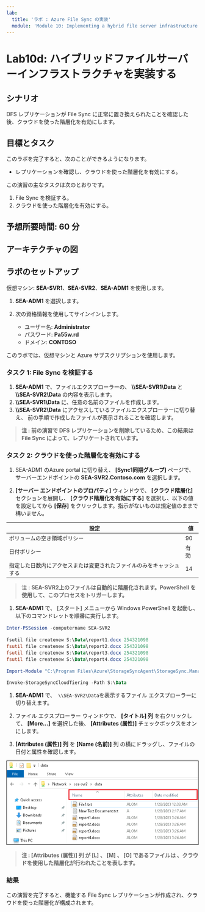 ```yaml
---
lab:
  title: 'ラボ : Azure File Sync の実装'
  module: 'Module 10: Implementing a hybrid file server infrastructure'
---
```


# <a name="lab-implementing-azure-file-sync"></a>Lab10d: ハイブリッドファイルサーバーインフラストラクチャを実装する

## <a name="scenario"></a>シナリオ

DFS レプリケーションが File Sync に正常に置き換えられたことを確認した後、クラウドを使った階層化を有効にします。



## <a name="objectives"></a>目標とタスク

このラボを完了すると、次のことができるようになります。

- レプリケーションを確認し、クラウドを使った階層化を有効にする。

この演習の主なタスクは次のとおりです。

1. File Sync を検証する。
1. クラウドを使った階層化を有効にする。



## <a name="estimated-time-60-minutes"></a>予想所要時間: 60 分

## <a name="architecture"></a>アーキテクチャの図



## <a name="lab-setup"></a>ラボのセットアップ

仮想マシン: **SEA-SVR1**、**SEA-SVR2**、**SEA-ADM1** を使用します。 

1. **SEA-ADM1** を選択します。
1. 次の資格情報を使用してサインインします。

   - ユーザー名: **Administrator**
   - パスワード: **Pa55w.rd**
   - ドメイン: **CONTOSO**

このラボでは、仮想マシンと Azure サブスクリプションを使用します。 



### <a name="task-1-verify-file-sync"></a>タスク 1: File Sync を検証する

1. **SEA-ADM1** で、ファイルエクスプローラーの、 **\\\\SEA-SVR1\\Data** と **\\\\SEA-SVR2\\Data** の内容を表示します。
1. **\\\\SEA-SVR1\\Data** に、任意の名前のファイルを作成します。
1.   **\\\\SEA-SVR2\\Data** にアクセスしているファイルエクスプローラーに切り替え、 前の手順で作成したファイルが表示されることを確認します。

   >**注  : 前の演習で DFS レプリケーションを削除しているため、この結果はFile Sync によって、レプリケートされています。**

### <a name="task-2-enable-cloud-tiering"></a>タスク 2: クラウドを使った階層化を有効にする

1.  SEA-ADM1 のAzure portal に切り替え、 **[Sync1同期グループ]** ページで、サーバーエンドポイントの **SEA-SVR2.Contoso.com** を選択します。

1.  **[サーバー エンドポイントのプロパティ]** ウィンドウで、 **[クラウド階層化]** セクションを展開し、 **[クラウド階層化を有効にする]** を選択し、以下の値を設定してから **[保存]** をクリックします。指示がないものは規定値のままで構いません。

   | 設定                                                         | 値   |
   | ------------------------------------------------------------ | ---- |
   | ボリュームの空き領域ポリシー                                 | 90   |
   | 日付ポリシー                                                 | 有効 |
   | 指定した日数内にアクセスまたは変更されたファイルのみをキャッシュする | 14   |

   > 注 : **SEA-SVR2上のファイルは自動的に階層化されます。PowerShell を使用して、このプロセスをトリガーします。**

1.   **SEA-ADM1** で、 [スタート] メニューから Windows PowerShell を起動し、以下のコマンドレットを順番に実行します。

   ```powershell
   Enter-PSSession -computername SEA-SVR2
   ```

   ```powershell
   fsutil file createnew S:\Data\report1.docx 254321098
   fsutil file createnew S:\Data\report2.docx 254321098
   fsutil file createnew S:\Data\report3.docx 254321098
   fsutil file createnew S:\Data\report4.docx 254321098
   ```

   ```powershell
   Import-Module "C:\Program Files\Azure\StorageSyncAgent\StorageSync.Management.ServerCmdlets.dll"
   ```

   ```powershell
   Invoke-StorageSyncCloudTiering -Path S:\Data 
   ```

   

1.   **SEA-ADM1** で、` \\SEA-SVR2\Data`を表示するファイル エクスプローラーに切り替えます。

1. ファイル エクスプローラー ウィンドウで、 **[タイトル] 列** を右クリックして、 **[More...]** を選択した後、 **[Attributes (属性)]** チェックボックスをオンにします。

1.  **[Attributes (属性)] 列** を **[Name (名前)]** 列 の横にドラッグし、ファイルの日付と属性を確認します。

   ![AZ-800_Lab10_18](./media/AZ-800_Lab10_18.png)

   > **注 : [Attributes (属性)] 列 が [L] 、 [M] 、 [O] であるファイルは 、クラウドを使用した階層化が行われたことを表します。**

### <a name="results"></a>結果

この演習を完了すると、機能する File Sync レプリケーションが作成され、クラウドを使った階層化が構成されます。


